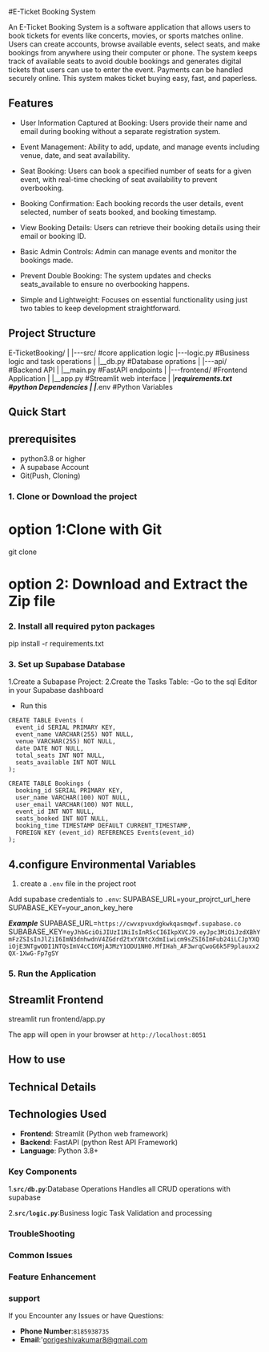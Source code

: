 #E-Ticket Booking System

An E-Ticket Booking System is a software application that allows users to book tickets for events like concerts, movies, or sports matches online. Users can create accounts, browse available events, select seats, and make bookings from anywhere using their computer or phone. The system keeps track of available seats to avoid double bookings and generates digital tickets that users can use to enter the event. Payments can be handled securely online. This system makes ticket buying easy, fast, and paperless.


## Features

- User Information Captured at Booking: Users provide their name and email during booking without a separate registration system.

- Event Management: Ability to add, update, and manage events including venue, date, and seat availability.

- Seat Booking: Users can book a specified number of seats for a given event, with real-time checking of seat availability to prevent overbooking.

- Booking Confirmation: Each booking records the user details, event selected, number of seats booked, and booking timestamp.

- View Booking Details: Users can retrieve their booking details using their email or booking ID.

- Basic Admin Controls: Admin can manage events and monitor the bookings made.

- Prevent Double Booking: The system updates and checks seats_available to ensure no overbooking happens.

- Simple and Lightweight: Focuses on essential functionality using just two tables to keep development straightforward.

## Project Structure


E-TicketBooking/
|
|---src/            #core application logic
    |---logic.py    #Business logic and task
operations
|    |__db.py       #Database oprations
|
|---api/            #Backend API
|    |__main.py     #FastAPI endpoints
|
|---frontend/       #Frontend Application
|   |__app.py       #Streamlit web interface
|
|___requirements.txt    #python Dependencies
|
|___.env    #Python Variables

## Quick Start

## prerequisites

- python3.8 or higher
- A supabase Account
- Git(Push, Cloning)

### 1. Clone or Download the project 
# option 1:Clone with Git
git clone <repository-url>

# option 2: Download and Extract the Zip file

### 2. Install all required pyton packages
pip install -r requirements.txt

### 3. Set up Supabase Database
1.Create a Subapase Project:
2.Create the Tasks Table:
-Go to the sql Editor in your Supabase
dashboard
- Run this 


```
CREATE TABLE Events (
  event_id SERIAL PRIMARY KEY,
  event_name VARCHAR(255) NOT NULL,
  venue VARCHAR(255) NOT NULL,
  date DATE NOT NULL,
  total_seats INT NOT NULL,
  seats_available INT NOT NULL
);

CREATE TABLE Bookings (
  booking_id SERIAL PRIMARY KEY,
  user_name VARCHAR(100) NOT NULL,
  user_email VARCHAR(100) NOT NULL,
  event_id INT NOT NULL,
  seats_booked INT NOT NULL,
  booking_time TIMESTAMP DEFAULT CURRENT_TIMESTAMP,
  FOREIGN KEY (event_id) REFERENCES Events(event_id)
);
```

## 4.configure Environmental Variables

1. create a `.env` file in the project root

Add supabase credentials to `.env`:
SUPABASE_URL=your_projrct_url_here
SUPABASE_KEY=your_anon_key_here

***Example***
SUPABASE_URL=`https://cwvxpvuxdgkwkqasmqwf.supabase.co`
SUBABASE_KEY=`eyJhbGciOiJIUzI1NiIsInR5cCI6IkpXVCJ9.eyJpc3MiOiJzdXBhYmFzZSIsInJlZiI6ImN3dnhwdnV4ZGdrd2txYXNtcXdmIiwicm9sZSI6ImFub24iLCJpYXQiOjE3NTgwODI1NTQsImV4cCI6MjA3MzY1ODU1NH0.MfIHah_AF3wrqCwoG6k5F9plauxx2QX-1XwG-Fp7gSY`


### 5. Run the Application 

## Streamlit Frontend

streamlit run frontend/app.py

The app will open in your browser at `http://localhost:8051 `

## How to use 

## Technical Details

## Technologies Used

- **Frontend**: Streamlit (Python web framework)
- **Backend**: FastAPI (python Rest API Framework)
- **Language**: Python 3.8+

### Key Components

1.**`src/db.py`**:Database Operations Handles all CRUD operations with supabase

2.**`src/logic.py`**:Business logic Task Validation and processing


### TroubleShooting

### Common Issues

### Feature Enhancement


### support
If you Encounter any Issues or have Questions:

- **Phone Number**:`8185938735`
- **Email**:'gorigeshivakumar8@gmail.com

